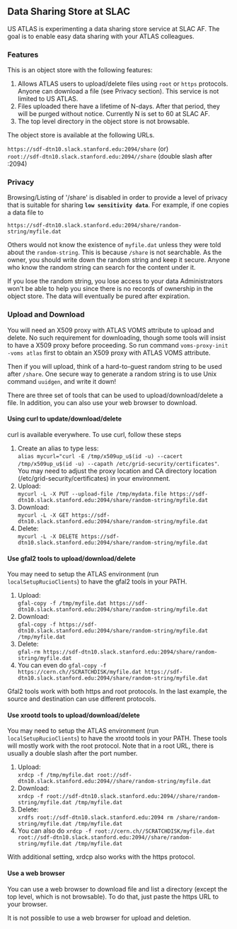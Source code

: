 ## Data Sharing Store at SLAC

US ATLAS is experimenting a data sharing store service at SLAC AF. The goal is
to enable easy data sharing with your ATLAS colleagues.

### Features

This is an object store with the following features:

1. Allows ATLAS users to upload/delete files using `root` or `https` protocols.
   Anyone can download a file (see Privacy section). This service is not limited
   to US ATLAS.
2. Files uploaded there have a lifetime of N-days. After that period, they will
   be purged without notice. Currently N is set to 60 at SLAC AF.
3. The top level directory in the object store is not browsable.

The object store is available at the following URLs.

`https://sdf-dtn10.slack.stanford.edu:2094/share` (or) <br>
`root://sdf-dtn10.slack.stanford.edu:2094//share` (double slash after :2094)

### Privacy

Browsing/Listing of '/share' is disabled in order to provide a level of privacy
that is suitable for sharing <b>`low sensitivity data`</b>. For example, if one
copies a data file to

`https://sdf-dtn10.slack.stanford.edu:2094/share/random-string/myfile.dat`

Others would not know the existence of `myfile.dat` unless they were told about
the `random-string`. This is because `/share` is not searchable. As the owner,
you should write down the random string and keep it secure. Anyone who know the
random string can search for the content under it.

If you lose the random string, you lose access to your data Administrators won't
be able to help you since there is no records of ownership in the object store.
The data will eventually be pured after expiration.

### Upload and Download

You will need an X509 proxy with ATLAS VOMS attribute to upload and delete. No
such requirement for downloading, though some tools will insist to have a X509
proxy before proceeding. So run command `voms-proxy-init -voms atlas` first to
obtain an X509 proxy with ATLAS VOMS attribute.

Then if you will upload, think of a hard-to-guest random string to be used after
`/share`. One secure way to generate a random string is to use Unix command
`uuidgen`, and write it down!

There are three set of tools that can be used to upload/download/delete a file.
In addition, you can also use your web browser to download.

#### Using curl to update/download/delete

curl is available everywhere. To use curl, follow these steps

1. Create an alias to type less:
   <br>`alias mycurl="curl -E /tmp/x509up_u$(id -u) --cacert /tmp/x509up_u$(id -u) --capath /etc/grid-security/certificates"`.
   <br>You may need to adjust the proxy location and CA directory location
   (/etc/grid-security/certificates) in your environment.
2. Upload:
   <br>`mycurl -L -X PUT --upload-file /tmp/mydata.file https://sdf-dtn10.slack.stanford.edu:2094/share/random-string/myfile.dat`
3. Download:
   <br>`mycurl -L -X GET https://sdf-dtn10.slack.stanford.edu:2094/share/random-string/myfile.dat`
4. Delete:
   <br>`mycurl -L -X DELETE https://sdf-dtn10.slack.stanford.edu:2094/share/random-string/myfile.dat`

#### Use gfal2 tools to upload/download/delete

You may need to setup the ATLAS environment (run `localSetupRucioClients`) to
have the gfal2 tools in your PATH.

1. Upload:
   <br>`gfal-copy -f /tmp/myfile.dat https://sdf-dtn10.slack.stanford.edu:2094/share/random-string/myfile.dat`
2. Download:
   <br>`gfal-copy -f https://sdf-dtn10.slack.stanford.edu:2094/share/random-string/myfile.dat /tmp/myfile.dat`
3. Delete:
   <br>`gfal-rm https://sdf-dtn10.slack.stanford.edu:2094/share/random-string/myfile.dat`
4. You can even do
   `gfal-copy -f https://cern.ch//SCRATCHDISK/myfile.dat https://sdf-dtn10.slack.stanford.edu:2094/share/random-string/myfile.dat`

Gfal2 tools work with both https and root protocols. In the last example, the
source and destination can use different protocols.

#### Use xrootd tools to upload/download/delete

You may need to setup the ATLAS environment (run `localSetupRucioClients`) to
have the xrootd tools in your PATH. These tools will mostly work with the root
protocol. Note that in a root URL, there is usually a double slash after the
port number.

1. Upload:
   <br>`xrdcp -f /tmp/myfile.dat root://sdf-dtn10.slack.stanford.edu:2094//share/random-string/myfile.dat`
2. Download:
   <br>`xrdcp -f root://sdf-dtn10.slack.stanford.edu:2094//share/random-string/myfile.dat /tmp/myfile.dat`
3. Delete:
   <br>`xrdfs root://sdf-dtn10.slack.stanford.edu:2094 rm /share/random-string/myfile.dat /tmp/myfile.dat`
4. You can also do
   `xrdcp -f root://cern.ch//SCRATCHDISK/myfile.dat root://sdf-dtn10.slack.stanford.edu:2094//share/random-string/myfile.dat /tmp/myfile.dat`

With additional setting, xrdcp also works with the https protocol.

#### Use a web browser

You can use a web browser to download file and list a directory (except the top
level, which is not browsable). To do that, just paste the https URL to your
browser.

It is not possible to use a web browser for upload and deletion.
